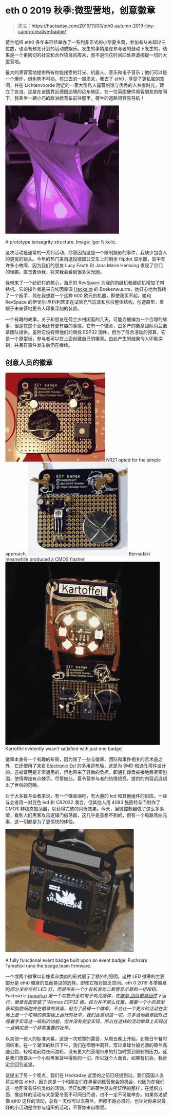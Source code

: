 # eth 0 2019 秋季:微型营地，创意徽章

> 原文：<https://hackaday.com/2019/11/03/eth0-autumn-2019-tiny-camp-creative-badge/>

荷兰组织 eth0 多年来已经举办了一系列非正式的小型夏令营，参加者从未超过三位数，也没有预先计划的活动或娱乐。发生的事情是在参与者的鼓动下发生的，结果是一个更密切的社交和合作项目的周末，而不是你花时间四处奔波捕捉一切的大型营地。

最大的黑客营地提供所有你能接受的灯光、机器人、音乐和电子音乐；他们可以是一个爆炸，但也势不可挡。在过去的一周周末，我去了 eth0，享受了更私密的空间，并在 Lichtenvoorde 附近的一家大型私人露营旅馆与优秀的人共度时光，建立了友谊。这是在该国靠近德国边境的远东地区，在一位英国硬件黑客朋友的陪同下，我乘坐一辆小巧的欧洲掀背车前往那里。荷兰的道路很容易导航！

[![A prototype tensegrity structure. Image: Igor Nikolic.](img/581f92e2450eebca91e87e3ce63fdef3.png)](https://hackaday.com/wp-content/uploads/2019/10/eth0-igor-tensegrity.jpg)

A prototype tensegrity structure. Image: Igor Nikolic.

这次活动是通常的一系列活动，尽管因为这是一个限制摄影的事件，我缺少包含人的更宽的镜头。今年的热门来自退役德国公交车上的剩余 flipdot 显示器，其中有许多小故障，因为我们的朋友 Lucy Fauth 和 Jana Marie Hemsing 发现了它们的怪癖。直觉告诉我，将来我会看到很多荧光圈。

我带来了一个纺织村的核心，海牙的 RevSpace 为我的包缝机和缝纫机增加了刺绣机。它的操作者是来自埃因霍温 [Hackalot](https://hackalot.nl/Hoofdpagina) 的 Boekenwuurm，她好心地为我绣了一个扳手，现在我想要一个这种 600 欧元的机器，即使我买不起。她和 RevSpace 的伊戈尔·尼科利茨正在试验充气玩具和张拉整体结构，创造原型，着眼于未来营地更令人印象深刻的装置。

一个有趣的故事，关于和朋友在荷兰乡村闲逛的几天，可能会被编为一个合理的故事，但是在这个营地还有更有趣的事情。它有一个徽章，由多产的徽章团队荷兰徽章团队提供。虽然它没有带他们的商标 ESP32 固件，但为了符合活动的预算，它是一个原型板，参与者可以在上面创建自己的徽章。由此产生的结果令人印象深刻，并且在事件发生后仍在继续。

## 创意人员的徽章

 [![NR21 opted for the simple approach.](img/f80157c73db2f00051747b12fb252b82.png "eth0-NR17-badge")](https://i0.wp.com/hackaday.com/wp-content/uploads/2019/10/eth0-NR17-badge.jpg?ssl=1) NR21 opted for the simple approach. [![Bernadski meanwhile produced a CMOS flasher.](img/02f4786c6e4b515953616dd1939b0490.png "eth0-bernadski-badge")](https://i0.wp.com/hackaday.com/wp-content/uploads/2019/10/eth0-bernadski-badge.jpg?ssl=1) Bernadski meanwhile produced a CMOS flasher. [![Kartoffel evidently wasn't satisfied with just one badge!](img/48093cfdd326206236a5b72d90adae81.png "eth0-kartoffel-badge")](https://i0.wp.com/hackaday.com/wp-content/uploads/2019/10/eth0-kartoffel-badge.jpg?ssl=1) Kartoffel evidently wasn’t satisfied with just one badge!

徽章本身有一个有趣的布局，因为除了一些与徽章、团队和事件相关的艺术品之外，它还使用了来自 [Electronic Eel](https://github.com/electroniceel/protoboard) 的多用途布局，这是为 SMD 和通孔零件设计的。这被证明是非常通用的，但也带来了轻微的负担，即通孔焊盘被接地层紧密包围，使得焊接有点棘手。尽管如此，夏令营参与者的热情很高，提供的内容远远超出了世俗的范畴。

对于大多数与会者来说，有一个徽章酒吧，有大量的 led 和其他组件的供应。一些与会者用一对变色 led 和 CR2032 凑合，但其他人用 4093 施密特与门制作了 CMOS 非稳态振荡器，以获得完整的闪烁效果。今天，当微控制器做了这么多事情，看到人们黑客攻击逻辑门振荡器，这几乎是意想不到的，但有一个电路弯曲元素，这一切都是为了更愉快的体验。

[![A fully functional event badge built upon an event badge. Fuchsia's Tamafoxi runs the badge.team firmware.](img/ffa962715bff7bccb4f53bfba429facf.png)](https://hackaday.com/wp-content/uploads/2019/10/eth0-tamafoxi-badge.jpg)

A fully functional event badge built upon an event badge. Fuchsia’s Tamafoxi runs the badge.team firmware.

一个或两个徽章以新像素和类似的形式展示了额外的照明。这种 LED 徽章的主要部分是 eth0 徽章的显而易见的选择，即使它相对缺乏空间。eth 0 2019 冬季徽章的*部分没有任何 LED 灯，而是带有一个小有机发光二极管显示屏和一组按钮。Fuchsia'e [Tamafoxi](https://pixie.garden/~/Thingies/tamafoxi) 是一个功能齐全的电子鸡克隆体，在[徽章.团队徽章固件](https://github.com/badgeteam/ESP32-platform-firmware)下运行，徽章背面安装了 Wemos ESP32 板。权力并不那么优雅，需要一个小的原型板和脂肪细胞夹在徽章的背面，但为了获得一个徽章，不会让一个更大的活动在实际上是一个花哨的原型板上运行的壮举，我们会原谅这一切。许多活动徽章团队已经着手实现这一级别的功能，但并没有完全实现，所以在这样的活动徽章上实现这一点确实是一个非常重要的壮举。*

以其他一些人的标准来看，这是一次短暂的露营，从周五晚上开始，到周日午餐时间结束。在一个潮湿的秋日下午，我们在细雨中离开，穿过桌球台般光滑的荷兰高速公路，轻松地前往夜间渡轮，没有更大的营地带来的打包时受到限制的压力。这是我们想要从一个小型黑客营中得到的一切，所以就个人而言，如果有机会，我肯定会回到这里。

这提出了另一个观点，我们在 Hackaday 这里的之前已经提到过。我们英国人去荷兰参加 eth0，因为这是一个和朋友们在黑客训练营聚会的机会，也因为在我们这一地区没有任何类似的活动。但正如我们的荷兰朋友所证明的那样，在组织方面，像这样的活动与大型夏令营不可同日而语，也不一定不可能举办。如果你渴望像 eth0 这样的活动，总有一天你可以去荷兰，但那不是必须的。也许对你来说最好的小活动是你参与组织的活动，不管你来自哪里。